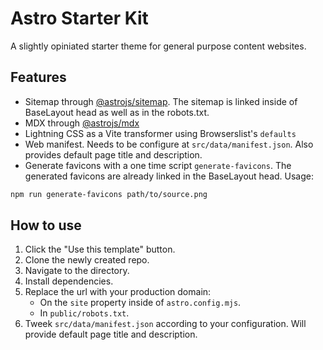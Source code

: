 # Astro Starter Kit
A slightly opiniated starter theme for general purpose content websites.

## Features
* Sitemap through [@astrojs/sitemap](https://docs.astro.build/en/guides/integrations-guide/sitemap/). The sitemap is linked inside of BaseLayout head as well as in the robots.txt.
* MDX through [@astrojs/mdx](https://docs.astro.build/en/guides/integrations-guide/mdx/)
* Lightning CSS as a Vite transformer using Browserslist's `defaults`
* Web manifest. Needs to be configure at `src/data/manifest.json`. Also provides default page title and description.
* Generate favicons with a one time script `generate-favicons`. The generated favicons are already linked in the BaseLayout head. Usage:

```sh
npm run generate-favicons path/to/source.png
```

## How to use
1. Click the "Use this template" button.
2. Clone the newly created repo.
3. Navigate to the directory.
4. Install dependencies.
5. Replace the url with your production domain:
    * On the `site` property inside of `astro.config.mjs`.
    * In `public/robots.txt`.
6. Tweek `src/data/manifest.json` according to your configuration. Will provide default page title and description.